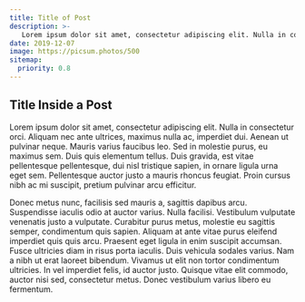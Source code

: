 ```yaml
---
title: Title of Post
description: >-
   Lorem ipsum dolor sit amet, consectetur adipiscing elit. Nulla in consectetur orci. Aliquam nec ante ultrices, maximus nulla ac, imperdiet dui.
date: 2019-12-07
image: https://picsum.photos/500
sitemap:
  priority: 0.8
---
```


## Title Inside a Post

Lorem ipsum dolor sit amet, consectetur adipiscing elit. Nulla in consectetur orci. Aliquam nec ante ultrices, maximus nulla ac, imperdiet dui. Aenean ut pulvinar neque. Mauris varius faucibus leo. Sed in molestie purus, eu maximus sem. Duis quis elementum tellus. Duis gravida, est vitae pellentesque pellentesque, dui nisl tristique sapien, in ornare ligula urna eget sem. Pellentesque auctor justo a mauris rhoncus feugiat. Proin cursus nibh ac mi suscipit, pretium pulvinar arcu efficitur.

Donec metus nunc, facilisis sed mauris a, sagittis dapibus arcu. Suspendisse iaculis odio at auctor varius. Nulla facilisi. Vestibulum vulputate venenatis justo a vulputate. Curabitur purus metus, molestie eu sagittis semper, condimentum quis sapien. Aliquam at ante vitae purus eleifend imperdiet quis quis arcu. Praesent eget ligula in enim suscipit accumsan. Fusce ultricies diam in risus porta iaculis. Duis vehicula sodales varius. Nam a nibh ut erat laoreet bibendum. Vivamus ut elit non tortor condimentum ultricies. In vel imperdiet felis, id auctor justo. Quisque vitae elit commodo, auctor nisi sed, consectetur metus. Donec vestibulum varius libero eu fermentum.